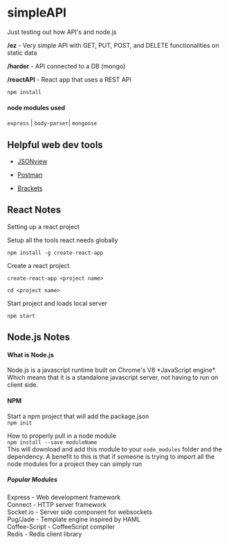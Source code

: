 # simpleAPI
Just testing out how API's and node.js

**/ez** - Very simple API with GET, PUT, POST, and DELETE functionalities on static data

**/harder** - API connected to a DB (mongo) 

**/reactAPI** - React app that uses a REST API
<br>

`npm install`


<h4>node modules used</h4>

`express` |
`body-parser`|
`mongoose`


<h2>Helpful web dev tools</h2>
<ul>
  <li>

  [JSONview](https://chrome.google.com/webstore/detail/jsonview/chklaanhfefbnpoihckbnefhakgolnmc?utm_source=gmail)
  </li>
  <li>
  
  [Postman](https://chrome.google.com/webstore/detail/postman/fhbjgbiflinjbdggehcddcbncdddomop?utm_source=gmail)
  </li>
  <li>

  [Brackets](http://brackets.io/)
  </li>
</ul>


<h2>React Notes</h2>
Setting up a react project

Setup all the tools react needs globally

`npm install -g create-react-app`

Create a react project

`create-react-app <project name>`

`cd <project name>`

Start project and loads local server

`npm start`

<h2>Node.js Notes</h2>
<h4>What is Node.js</h4>
Node.js is a javascript runtime built on Chrome's V8 *JavaScript engine*.
Which means that it is a standalone javascript server, not having to run on client side.



<h4>NPM</h4>


Start a npm project that will add the package.json  
`npm init`



How to properly pull in a node module  
`npm install --save moduleName`  
This will download and add this module to your
`node_modules`
folder and the dependency. A benefit to this is that if someone is trying to import all the node modules for a project they can simply run


<h5>Popular Modules</h5>  
Express - Web development framework  <br>
Connect - HTTP server framework <br> 
Socket.io - Server side component for websockets <br> 
Pug/Jade - Template engine inspired by HAML <br> 
Coffee-Script - CoffeeScript compiler <br> 
Redis - Redis client library <br> 
